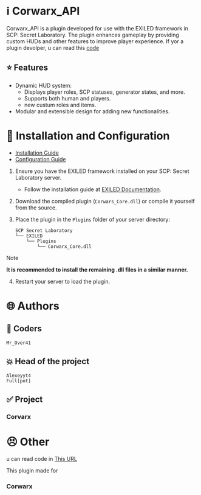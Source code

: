 # ℹ Corwarx_API

Corwarx_API is a plugin developed for use with the EXILED framework in SCP: Secret Laboratory. The plugin enhances gameplay by providing custom HUDs and other features to improve player experience.
If yor a plugin devolper, u can read this [code](https://github.dev/CorwarxProject/Mirage_exe-Reborn)

## ⭐ Features

- Dynamic HUD system:
  - Displays player roles, SCP statuses, generator states, and more.
  - Supports both human and players.
  - new custum roles and items.
- Modular and extensible design for adding new functionalities.

# 📁 Installation and Configuration
- [Installation Guide](https://github.com/northwood-studios/LabAPI/wiki/Installing-Plugins)  
- [Configuration Guide](https://github.com/northwood-studios/LabAPI/wiki/Configuring-Plugins)

1. Ensure you have the EXILED framework installed on your SCP: Secret Laboratory server.
   - Follow the installation guide at [EXILED Documentation](https://github.com/Exiled-Team/EXILED/wiki/Installation).

2. Download the compiled plugin (`Corwars_Core.dll`) or compile it yourself from the source.

3. Place the plugin in the `Plugins` folder of your server directory:
   ```
   SCP Secret Laboratory
   └── EXILED
       └── Plugins
           └── Corwarx_Core.dll
   ```

> [!NOTE]
> **It is recommended to install the remaining .dll files in a similar manner.**

4. Restart your server to load the plugin.

# 🌐 Authors
## 🌠 Coders
```
Mr_Over41
```
## 💥 Head of the project
```
Alexeyyt4
Full[pot]
```
## ✅ Project
### Corvarx
# 😣 Other
u can read code in [This URL](https://github.dev/CorwarxProject/Mirage_exe-Reborn)

This plugin made for
### Corwarx

